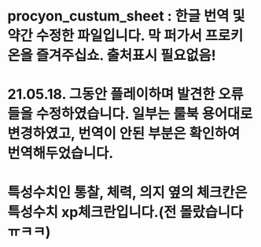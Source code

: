 # procyon_custum_sheet : 한글 번역 및 약간 수정한 파일입니다. 막 퍼가서 프로키온을 즐겨주십쇼. 출처표시 필요없음!

# 21.05.18. 그동안 플레이하며 발견한 오류들을 수정하였습니다. 일부는 룰북 용어대로 변경하였고, 번역이 안된 부분은 확인하여 번역해두었습니다.
# 특성수치인 통찰, 체력, 의지 옆의 체크칸은 특성수치 xp체크란입니다.(전 몰랐습니다 ㅠㅋㅋ)
